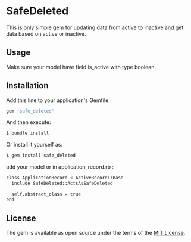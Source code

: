 # SafeDeleted
This is only simple gem for updating data from active to inactive and get data based on active or inactive.

## Usage
Make sure your model have field is_active with type boolean.

## Installation
Add this line to your application's Gemfile:

```ruby
gem 'safe_deleted'
```

And then execute:
```bash
$ bundle install
```

Or install it yourself as:
```bash
$ gem install safe_deleted
```

add your model or in application_record.rb :
```bash
class ApplicationRecord < ActiveRecord::Base
  include SafeDeleted::ActsAsSafeDeleted

  self.abstract_class = true
end
```

## License
The gem is available as open source under the terms of the [MIT License](https://opensource.org/licenses/MIT).
